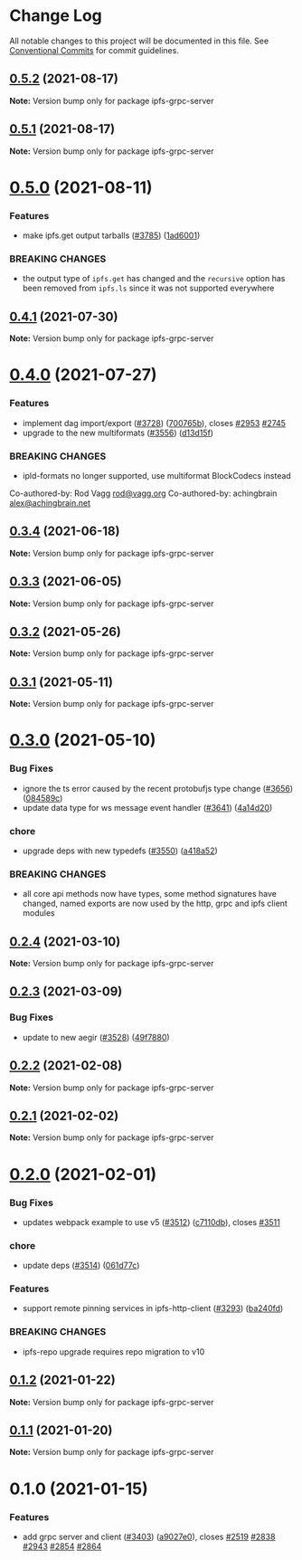 # Change Log

All notable changes to this project will be documented in this file.
See [Conventional Commits](https://conventionalcommits.org) for commit guidelines.

## [0.5.2](https://github.com/ipfs/js-ipfs/compare/ipfs-grpc-server@0.5.0...ipfs-grpc-server@0.5.2) (2021-08-17)

**Note:** Version bump only for package ipfs-grpc-server





## [0.5.1](https://github.com/ipfs/js-ipfs/compare/ipfs-grpc-server@0.5.0...ipfs-grpc-server@0.5.1) (2021-08-17)

**Note:** Version bump only for package ipfs-grpc-server





# [0.5.0](https://github.com/ipfs/js-ipfs/compare/ipfs-grpc-server@0.4.1...ipfs-grpc-server@0.5.0) (2021-08-11)


### Features

* make ipfs.get output tarballs ([#3785](https://github.com/ipfs/js-ipfs/issues/3785)) ([1ad6001](https://github.com/ipfs/js-ipfs/commit/1ad60018d39d5b46c484756631e30e1989fd8eba))


### BREAKING CHANGES

* the output type of `ipfs.get` has changed and the `recursive` option has been removed from `ipfs.ls` since it was not supported everywhere





## [0.4.1](https://github.com/ipfs/js-ipfs/compare/ipfs-grpc-server@0.4.0...ipfs-grpc-server@0.4.1) (2021-07-30)

**Note:** Version bump only for package ipfs-grpc-server





# [0.4.0](https://github.com/ipfs/js-ipfs/compare/ipfs-grpc-server@0.3.4...ipfs-grpc-server@0.4.0) (2021-07-27)


### Features

* implement dag import/export ([#3728](https://github.com/ipfs/js-ipfs/issues/3728)) ([700765b](https://github.com/ipfs/js-ipfs/commit/700765be2634fa5d2d71d8b87cf68c9cd328d2c4)), closes [#2953](https://github.com/ipfs/js-ipfs/issues/2953) [#2745](https://github.com/ipfs/js-ipfs/issues/2745)
* upgrade to the new multiformats ([#3556](https://github.com/ipfs/js-ipfs/issues/3556)) ([d13d15f](https://github.com/ipfs/js-ipfs/commit/d13d15f022a87d04a35f0f7822142f9cb898479c))


### BREAKING CHANGES

* ipld-formats no longer supported, use multiformat BlockCodecs instead

Co-authored-by: Rod Vagg <rod@vagg.org>
Co-authored-by: achingbrain <alex@achingbrain.net>





## [0.3.4](https://github.com/ipfs/js-ipfs/compare/ipfs-grpc-server@0.3.3...ipfs-grpc-server@0.3.4) (2021-06-18)

**Note:** Version bump only for package ipfs-grpc-server





## [0.3.3](https://github.com/ipfs/js-ipfs/compare/ipfs-grpc-server@0.3.2...ipfs-grpc-server@0.3.3) (2021-06-05)

**Note:** Version bump only for package ipfs-grpc-server





## [0.3.2](https://github.com/ipfs/js-ipfs/compare/ipfs-grpc-server@0.3.1...ipfs-grpc-server@0.3.2) (2021-05-26)

**Note:** Version bump only for package ipfs-grpc-server





## [0.3.1](https://github.com/ipfs/js-ipfs/compare/ipfs-grpc-server@0.3.0...ipfs-grpc-server@0.3.1) (2021-05-11)

**Note:** Version bump only for package ipfs-grpc-server





# [0.3.0](https://github.com/ipfs/js-ipfs/compare/ipfs-grpc-server@0.2.4...ipfs-grpc-server@0.3.0) (2021-05-10)


### Bug Fixes

* ignore the ts error caused by the recent protobufjs type change ([#3656](https://github.com/ipfs/js-ipfs/issues/3656)) ([084589c](https://github.com/ipfs/js-ipfs/commit/084589c0116d8f27ce1462424fb93b6037b776a9))
* update data type for ws message event handler ([#3641](https://github.com/ipfs/js-ipfs/issues/3641)) ([4a14d20](https://github.com/ipfs/js-ipfs/commit/4a14d20e727b50a8d98c14573d9a5b6fa0e8699d))


### chore

* upgrade deps with new typedefs ([#3550](https://github.com/ipfs/js-ipfs/issues/3550)) ([a418a52](https://github.com/ipfs/js-ipfs/commit/a418a521574c878d7aabd0ad2fd8d516908a3756))


### BREAKING CHANGES

* all core api methods now have types, some method signatures have changed, named exports are now used by the http, grpc and ipfs client modules





## [0.2.4](https://github.com/ipfs/js-ipfs/compare/ipfs-grpc-server@0.2.3...ipfs-grpc-server@0.2.4) (2021-03-10)

**Note:** Version bump only for package ipfs-grpc-server





## [0.2.3](https://github.com/ipfs/js-ipfs/compare/ipfs-grpc-server@0.2.2...ipfs-grpc-server@0.2.3) (2021-03-09)


### Bug Fixes

* update to new aegir ([#3528](https://github.com/ipfs/js-ipfs/issues/3528)) ([49f7880](https://github.com/ipfs/js-ipfs/commit/49f78807d7e26483bd926b45cc7e0f797d77e41b))





## [0.2.2](https://github.com/ipfs/js-ipfs/compare/ipfs-grpc-server@0.2.1...ipfs-grpc-server@0.2.2) (2021-02-08)

**Note:** Version bump only for package ipfs-grpc-server





## [0.2.1](https://github.com/ipfs/js-ipfs/compare/ipfs-grpc-server@0.2.0...ipfs-grpc-server@0.2.1) (2021-02-02)

**Note:** Version bump only for package ipfs-grpc-server





# [0.2.0](https://github.com/ipfs/js-ipfs/compare/ipfs-grpc-server@0.1.2...ipfs-grpc-server@0.2.0) (2021-02-01)


### Bug Fixes

* updates webpack example to use v5 ([#3512](https://github.com/ipfs/js-ipfs/issues/3512)) ([c7110db](https://github.com/ipfs/js-ipfs/commit/c7110db71b5c0f0f9f415f31f91b5b228341e13e)), closes [#3511](https://github.com/ipfs/js-ipfs/issues/3511)


### chore

* update deps ([#3514](https://github.com/ipfs/js-ipfs/issues/3514)) ([061d77c](https://github.com/ipfs/js-ipfs/commit/061d77cc03f40af5a3bc3590481e1e5836e7f0d8))


### Features

* support  remote pinning services in ipfs-http-client ([#3293](https://github.com/ipfs/js-ipfs/issues/3293)) ([ba240fd](https://github.com/ipfs/js-ipfs/commit/ba240fdf93edc88028315483240d7822a7ca88ed))


### BREAKING CHANGES

* ipfs-repo upgrade requires repo migration to v10





## [0.1.2](https://github.com/ipfs/js-ipfs/compare/ipfs-grpc-server@0.1.1...ipfs-grpc-server@0.1.2) (2021-01-22)

**Note:** Version bump only for package ipfs-grpc-server





## [0.1.1](https://github.com/ipfs/js-ipfs/compare/ipfs-grpc-server@0.1.0...ipfs-grpc-server@0.1.1) (2021-01-20)

**Note:** Version bump only for package ipfs-grpc-server





# 0.1.0 (2021-01-15)


### Features

* add grpc server and client ([#3403](https://github.com/ipfs/js-ipfs/issues/3403)) ([a9027e0](https://github.com/ipfs/js-ipfs/commit/a9027e0ec0cea9a4f34b4f2f52e09abb35237384)), closes [#2519](https://github.com/ipfs/js-ipfs/issues/2519) [#2838](https://github.com/ipfs/js-ipfs/issues/2838) [#2943](https://github.com/ipfs/js-ipfs/issues/2943) [#2854](https://github.com/ipfs/js-ipfs/issues/2854) [#2864](https://github.com/ipfs/js-ipfs/issues/2864)
